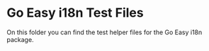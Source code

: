 # Go Easy i18n Test Files

On this folder you can find the test helper files for the Go Easy i18n package.
